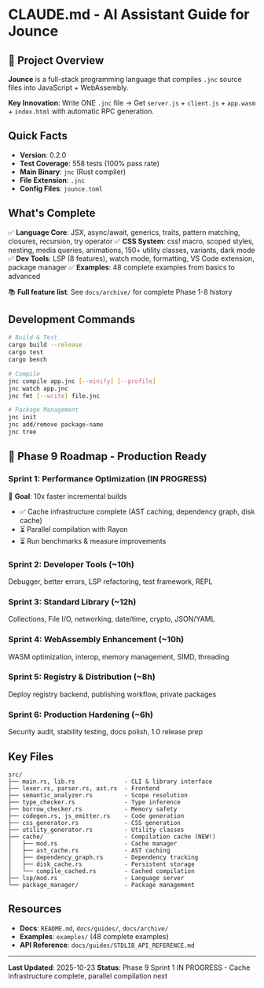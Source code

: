 # CLAUDE.md - AI Assistant Guide for Jounce

## 📌 Project Overview

**Jounce** is a full-stack programming language that compiles `.jnc` source files into JavaScript + WebAssembly.

**Key Innovation**: Write ONE `.jnc` file → Get `server.js` + `client.js` + `app.wasm` + `index.html` with automatic RPC generation.

## Quick Facts

- **Version**: 0.2.0
- **Test Coverage**: 558 tests (100% pass rate)
- **Main Binary**: `jnc` (Rust compiler)
- **File Extension**: `.jnc`
- **Config Files**: `jounce.toml`

## What's Complete

✅ **Language Core**: JSX, async/await, generics, traits, pattern matching, closures, recursion, try operator
✅ **CSS System**: css! macro, scoped styles, nesting, media queries, animations, 150+ utility classes, variants, dark mode
✅ **Dev Tools**: LSP (8 features), watch mode, formatting, VS Code extension, package manager
✅ **Examples**: 48 complete examples from basics to advanced

📚 **Full feature list**: See `docs/archive/` for complete Phase 1-8 history

## Development Commands

```bash
# Build & Test
cargo build --release
cargo test
cargo bench

# Compile
jnc compile app.jnc [--minify] [--profile]
jnc watch app.jnc
jnc fmt [--write] file.jnc

# Package Management
jnc init
jnc add/remove package-name
jnc tree
```

## 🚀 Phase 9 Roadmap - Production Ready

### Sprint 1: Performance Optimization (IN PROGRESS)
🎯 **Goal**: 10x faster incremental builds
- ✅ Cache infrastructure complete (AST caching, dependency graph, disk cache)
- ⏳ Parallel compilation with Rayon
- ⏳ Run benchmarks & measure improvements

### Sprint 2: Developer Tools (~10h)
Debugger, better errors, LSP refactoring, test framework, REPL

### Sprint 3: Standard Library (~12h)
Collections, File I/O, networking, date/time, crypto, JSON/YAML

### Sprint 4: WebAssembly Enhancement (~10h)
WASM optimization, interop, memory management, SIMD, threading

### Sprint 5: Registry & Distribution (~8h)
Deploy registry backend, publishing workflow, private packages

### Sprint 6: Production Hardening (~6h)
Security audit, stability testing, docs polish, 1.0 release prep

## Key Files

```
src/
├── main.rs, lib.rs              - CLI & library interface
├── lexer.rs, parser.rs, ast.rs  - Frontend
├── semantic_analyzer.rs         - Scope resolution
├── type_checker.rs              - Type inference
├── borrow_checker.rs            - Memory safety
├── codegen.rs, js_emitter.rs    - Code generation
├── css_generator.rs             - CSS generation
├── utility_generator.rs         - Utility classes
├── cache/                       - Compilation cache (NEW!)
│   ├── mod.rs                   - Cache manager
│   ├── ast_cache.rs             - AST caching
│   ├── dependency_graph.rs      - Dependency tracking
│   ├── disk_cache.rs            - Persistent storage
│   └── compile_cached.rs        - Cached compilation
├── lsp/mod.rs                   - Language server
└── package_manager/             - Package management
```

## Resources

- **Docs**: `README.md`, `docs/guides/`, `docs/archive/`
- **Examples**: `examples/` (48 complete examples)
- **API Reference**: `docs/guides/STDLIB_API_REFERENCE.md`

---

**Last Updated**: 2025-10-23
**Status**: Phase 9 Sprint 1 IN PROGRESS - Cache infrastructure complete, parallel compilation next
